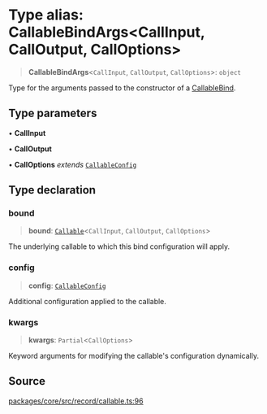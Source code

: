 # Type alias: CallableBindArgs\<CallInput, CallOutput, CallOptions\>

> **CallableBindArgs**\<`CallInput`, `CallOutput`, `CallOptions`\>: `object`

Type for the arguments passed to the constructor of a [CallableBind](../classes/CallableBind.md).

## Type parameters

• **CallInput**

• **CallOutput**

• **CallOptions** *extends* [`CallableConfig`](CallableConfig.md)

## Type declaration

### bound

> **bound**: [`Callable`](../classes/Callable.md)\<`CallInput`, `CallOutput`, `CallOptions`\>

The underlying callable to which this bind configuration will apply.

### config

> **config**: [`CallableConfig`](CallableConfig.md)

Additional configuration applied to the callable.

### kwargs

> **kwargs**: `Partial`\<`CallOptions`\>

Keyword arguments for modifying the callable's configuration dynamically.

## Source

[packages/core/src/record/callable.ts:96](https://github.com/VictorS67/encre/blob/42c3bddca4be2d23ad959c1c99381eefbf43789c/packages/core/src/record/callable.ts#L96)
